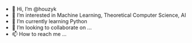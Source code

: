 - 👋 Hi, I’m @houzyk
- 👀 I’m interested in Machine Learning, Theoretical Computer Science, AI
- 🌱 I’m currently learning Python
- 💞️ I’m looking to collaborate on ...
- 📫 How to reach me ...

<!---
houzyk/houzyk is a ✨ special ✨ repository because its `README.md` (this file) appears on your GitHub profile.
You can click the Preview link to take a look at your changes.
--->
